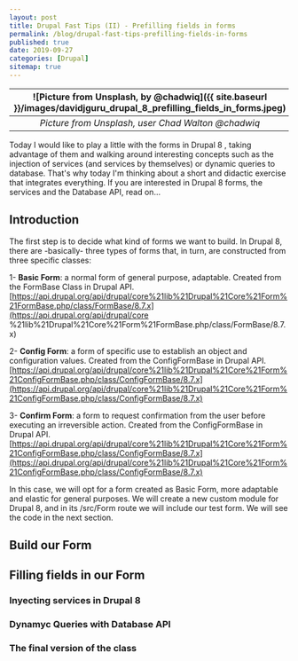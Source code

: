 ```yaml
---
layout: post  
title: Drupal Fast Tips (II) - Prefilling fields in forms  
permalink: /blog/drupal-fast-tips-prefilling-fields-in-forms  
published: true  
date: 2019-09-27  
categories: [Drupal]  
sitemap: true
---
```

| ![Picture from Unsplash, by @chadwiq]({{ site.baseurl }}/images/davidjguru_drupal_8_prefilling_fields_in_forms.jpeg) |
|:--:|
| *Picture from Unsplash, user Chad Walton @chadwiq* |


Today I would like to play a little with the forms in Drupal 8
, taking advantage of them and walking around interesting concepts such as
 the injection of services (and services by themselves) or dynamic queries to
  database. That's why today I'm thinking about a short and didactic
   exercise that integrates everything. If you are interested in Drupal
    8 forms, the services and the Database API, read on...
<!--more-->

## Introduction 
The first step is to decide what kind of forms we want to build. In Drupal 8, there are -basically- three types of forms that, in turn, are constructed from three specific classes: 

1- **Basic Form**: a normal form of general purpose, adaptable. Created from
 the FormBase Class in Drupal API.  
 [https://api.drupal.org/api/drupal/core%21lib%21Drupal%21Core%21Form%21FormBase.php/class/FormBase/8.7.x](https://api.drupal.org/api/drupal/core
 %21lib%21Drupal%21Core%21Form%21FormBase.php/class/FormBase/8.7.x)  
 
2- **Config Form**: a form of specific use to establish an object and
 configuration values.  Created from the ConfigFormBase in Drupal API.
 [https://api.drupal.org/api/drupal/core%21lib%21Drupal%21Core%21Form%21ConfigFormBase.php/class/ConfigFormBase/8.7.x](https://api.drupal.org/api/drupal/core%21lib%21Drupal%21Core%21Form%21ConfigFormBase.php/class/ConfigFormBase/8.7.x)  
 
3- **Confirm Form**: a form to request confirmation from the user before
 executing an irreversible action. Created from the ConfigFormBase in Drupal
  API. [https://api.drupal.org/api/drupal/core%21lib%21Drupal%21Core%21Form%21ConfigFormBase.php/class/ConfigFormBase/8.7.x](https://api.drupal.org/api/drupal/core%21lib%21Drupal%21Core%21Form%21ConfigFormBase.php/class/ConfigFormBase/8.7.x)

In this case, we will opt for a form created as Basic Form, more adaptable and elastic for general purposes. We will create a new custom module for Drupal 8, and in its /src/Form route we will include our test form. We will see the code in the next section. 

## Build our Form

## Filling fields in our Form

### Inyecting services in Drupal 8

### Dynamyc Queries with Database API

###  The final version of the class
